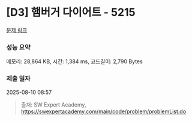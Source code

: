 # [D3] 햄버거 다이어트 - 5215 

[문제 링크](https://swexpertacademy.com/main/code/problem/problemDetail.do?contestProbId=AWT-lPB6dHUDFAVT) 

### 성능 요약

메모리: 28,864 KB, 시간: 1,384 ms, 코드길이: 2,790 Bytes

### 제출 일자

2025-08-10 08:57



> 출처: SW Expert Academy, https://swexpertacademy.com/main/code/problem/problemList.do